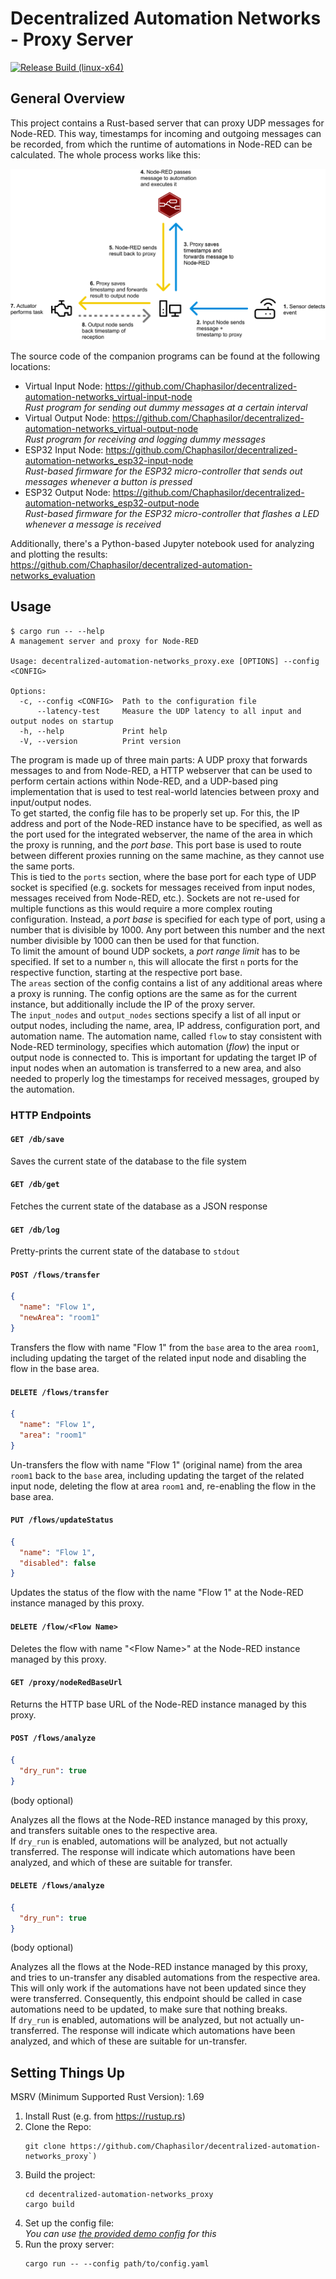 # Decentralized Automation Networks - Proxy Server

[![Release Build (linux-x64)](https://github.com/Chaphasilor/decentralized-automation-networks_proxy/actions/workflows/rust.yml/badge.svg)](https://github.com/Chaphasilor/decentralized-automation-networks_proxy/actions/workflows/rust.yml)

## General Overview

This project contains a Rust-based server that can proxy UDP messages for Node-RED. This way, timestamps for incoming and outgoing messages can be recorded, from which the runtime of automations in Node-RED can be calculated. The whole process works like this:

![Diagram of the message flow](<Message Flow.png>)

The source code of the companion programs can be found at the following locations:

- Virtual Input Node: <https://github.com/Chaphasilor/decentralized-automation-networks_virtual-input-node>  
  *Rust program for sending out dummy messages at a certain interval*
- Virtual Output Node: <https://github.com/Chaphasilor/decentralized-automation-networks_virtual-output-node>  
  *Rust program for receiving and logging dummy messages*
- ESP32 Input Node: <https://github.com/Chaphasilor/decentralized-automation-networks_esp32-input-node>  
  *Rust-based firmware for the ESP32 micro-controller that sends out messages whenever a button is pressed*
- ESP32 Output Node: <https://github.com/Chaphasilor/decentralized-automation-networks_esp32-output-node>  
  *Rust-based firmware for the ESP32 micro-controller that flashes a LED whenever a message is received*

Additionally, there's a Python-based Jupyter notebook used for analyzing and plotting the results:  
<https://github.com/Chaphasilor/decentralized-automation-networks_evaluation>

## Usage

```sh-session
$ cargo run -- --help
A management server and proxy for Node-RED

Usage: decentralized-automation-networks_proxy.exe [OPTIONS] --config <CONFIG>

Options:
  -c, --config <CONFIG>  Path to the configuration file
      --latency-test     Measure the UDP latency to all input and output nodes on startup
  -h, --help             Print help
  -V, --version          Print version
```

The program is made up of three main parts: A UDP proxy that forwards messages to and from Node-RED, a HTTP webserver that can be used to perform certain actions within Node-RED, and a UDP-based ping implementation that is used to test real-world latencies between proxy and input/output nodes.  
To get started, the config file has to be properly set up. For this, the IP address and port of the Node-RED instance have to be specified, as well as the port used for the integrated webserver, the name of the area in which the proxy is running, and the *port base*. This port base is used to route between different proxies running on the same machine, as they cannot use the same ports.  
This is tied to the `ports` section, where the base port for each type of UDP socket is specified (e.g. sockets for messages received from input nodes, messages received from Node-RED, etc.). Sockets are not re-used for multiple functions as this would require a more complex routing configuration. Instead, a *port base* is specified for each type of port, using a number that is divisible by 1000. Any port between this number and the next number divisible by 1000 can then be used for that function.  
To limit the amount of bound UDP sockets, a *port range limit* has to be specified. If set to a number `n`, this will allocate the first `n` ports for the respective function, starting at the respective port base.  
The `areas` section of the config contains a list of any additional areas where a proxy is running. The config options are the same as for the current instance, but additionally include the IP of the proxy server.  
The `input_nodes` and `output_nodes` sections specify a list of all input or output nodes, including the name, area, IP address, configuration port, and automation name. The automation name, called `flow` to stay consistent with Node-RED terminology, specifies which automation (*flow*) the input or output node is connected to. This is important for updating the target IP of input nodes when an automation is transferred to a new area, and also needed to properly log the timestamps for received messages, grouped by the automation.

### HTTP Endpoints

#### `GET /db/save`

Saves the current state of the database to the file system

#### `GET /db/get`

Fetches the current state of the database as a JSON response

#### `GET /db/log`

Pretty-prints the current state of the database to `stdout`

#### `POST /flows/transfer`

```json
{
  "name": "Flow 1",
  "newArea": "room1"
}
```

Transfers the flow with name "Flow 1" from the `base` area to the area `room1`, including updating the target of the related input node and disabling the flow in the base area.

#### `DELETE /flows/transfer`

```json
{
  "name": "Flow 1",
  "area": "room1"
}
```

Un-transfers the flow with name "Flow 1" (original name) from the area `room1` back to the `base` area, including updating the target of the related input node, deleting the flow at area `room1` and,  re-enabling the flow in the base area.

#### `PUT /flows/updateStatus`

```json
{
  "name": "Flow 1",
  "disabled": false
}
```

Updates the status of the flow with the name "Flow 1" at the Node-RED instance managed by this proxy.

#### `DELETE /flow/<Flow Name>`

Deletes the flow with name "\<Flow Name\>" at the Node-RED instance managed by this proxy.

#### `GET /proxy/nodeRedBaseUrl`

Returns the HTTP base URL of the Node-RED instance managed by this proxy.

#### `POST /flows/analyze`

```json
{
  "dry_run": true
}
```
(body optional)

Analyzes all the flows at the Node-RED instance managed by this proxy, and transfers suitable ones to the respective area.  
If `dry_run` is enabled, automations will be analyzed, but not actually transferred. The response will indicate which automations have been analyzed, and which of these are suitable for transfer.

#### `DELETE /flows/analyze`

```json
{
  "dry_run": true
}
```
(body optional)

Analyzes all the flows at the Node-RED instance managed by this proxy, and tries to un-transfer any disabled automations from the respective area.  
This will only work if the automations have not been updated since they were transferred. Consequently, this endpoint should be called in case automations need to be updated, to make sure that nothing breaks.   
If `dry_run` is enabled, automations will be analyzed, but not actually un-transferred. The response will indicate which automations have been analyzed, and which of these are suitable for un-transfer.

## Setting Things Up

MSRV (Minimum Supported Rust Version): 1.69

1. Install Rust (e.g. from <https://rustup.rs>)
2. Clone the Repo:  
   ```sh-session
   git clone https://github.com/Chaphasilor/decentralized-automation-networks_proxy`)
   ```
3. Build the project:  
   ```sh-session
   cd decentralized-automation-networks_proxy
   cargo build
   ```
4. Set up the config file:  
   *You can use [the provided demo config](data/base.config.yaml) for this*
5. Run the proxy server:  
   ```sh-session
   cargo run -- --config path/to/config.yaml
   ```
